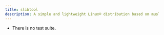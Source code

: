 ```yaml
---
title: slibtool
description: A simple and lightweight Linux® distribution based on musl libc and toybox
---
```


- There is no test suite.
